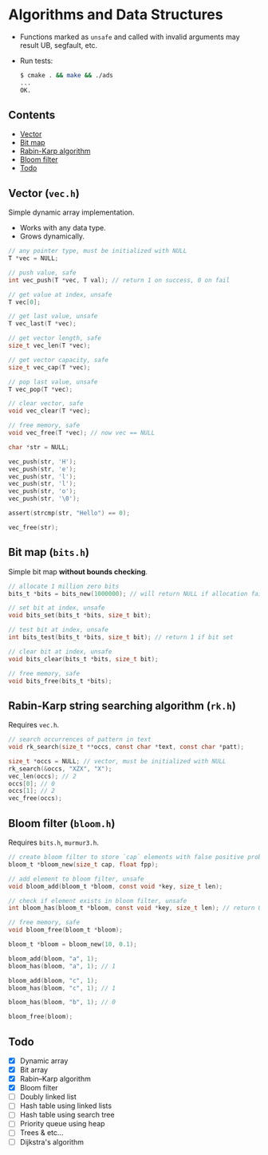 # Algorithms and Data Structures

* Functions marked as `unsafe` and called with invalid arguments may result UB, segfault, etc.
* Run tests:

    ```bash
    $ cmake . && make && ./ads
    ...
    OK.
    ```

## Contents

* [Vector](#vector-vech)
* [Bit map](#bit-map-bitsh)
* [Rabin-Karp algorithm](#rabin-karp-string-searching-algorithm-rkh)
* [Bloom filter](#bloom-filter-bloomh)
* [Todo](#todo)

## Vector (`vec.h`)

Simple dynamic array implementation.

* Works with any data type.
* Grows dynamically.

```c
// any pointer type, must be initialized with NULL
T *vec = NULL;

// push value, safe
int vec_push(T *vec, T val); // return 1 on success, 0 on fail

// get value at index, unsafe
T vec[0];

// get last value, unsafe
T vec_last(T *vec);

// get vector length, safe
size_t vec_len(T *vec);

// get vector capacity, safe
size_t vec_cap(T *vec);

// pop last value, unsafe
T vec_pop(T *vec);

// clear vector, safe
void vec_clear(T *vec);

// free memory, safe
void vec_free(T *vec); // now vec == NULL
```

```c
char *str = NULL;

vec_push(str, 'H');
vec_push(str, 'e');
vec_push(str, 'l');
vec_push(str, 'l');
vec_push(str, 'o');
vec_push(str, '\0');

assert(strcmp(str, "Hello") == 0);

vec_free(str);
```

## Bit map (`bits.h`)

Simple bit map **without bounds checking**.

```c
// allocate 1 million zero bits
bits_t *bits = bits_new(1000000); // will return NULL if allocation failed

// set bit at index, unsafe
void bits_set(bits_t *bits, size_t bit);

// test bit at index, unsafe
int bits_test(bits_t *bits, size_t bit); // return 1 if bit set

// clear bit at index, unsafe
void bits_clear(bits_t *bits, size_t bit);

// free memory, safe
void bits_free(bits_t *bits);
```

## Rabin-Karp string searching algorithm (`rk.h`)

Requires `vec.h`.

```c
// search occurrences of pattern in text
void rk_search(size_t **occs, const char *text, const char *patt);
```

```c
size_t *occs = NULL; // vector, must be initialized with NULL
rk_search(&occs, "XZX", "X");
vec_len(occs); // 2
occs[0]; // 0
occs[1]; // 2
vec_free(occs);
```

## Bloom filter (`bloom.h`)

Requires `bits.h`, `murmur3.h`.

```c
// create bloom filter to store `cap` elements with false positive probability `fpp`
bloom_t *bloom_new(size_t cap, float fpp);

// add element to bloom filter, unsafe
void bloom_add(bloom_t *bloom, const void *key, size_t len);

// check if element exists in bloom filter, unsafe
int bloom_has(bloom_t *bloom, const void *key, size_t len); // return 0 if NOT exists, 1 if EXISTS or NOT EXISTS

// free memory, safe
void bloom_free(bloom_t *bloom);
```

```c
bloom_t *bloom = bloom_new(10, 0.1);

bloom_add(bloom, "a", 1);
bloom_has(bloom, "a", 1); // 1

bloom_add(bloom, "c", 1);
bloom_has(bloom, "c", 1); // 1

bloom_has(bloom, "b", 1); // 0

bloom_free(bloom);
```

## Todo

- [x] Dynamic array
- [x] Bit array
- [x] Rabin–Karp algorithm
- [x] Bloom filter
- [ ] Doubly linked list
- [ ] Hash table using linked lists
- [ ] Hash table using search tree
- [ ] Priority queue using heap
- [ ] Trees & etc...
- [ ] Dijkstra's algorithm
